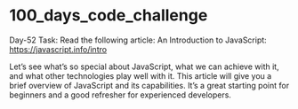 # 100_days_code_challenge

Day-52 Task: Read the following article: An Introduction to JavaScript: https://javascript.info/intro

Let’s see what’s so special about JavaScript, what we can achieve with it, and what other technologies play well with it. This article will give you a brief overview of JavaScript and its capabilities. It’s a great starting point for beginners and a good refresher for experienced developers.

